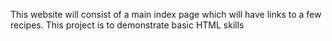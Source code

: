 This website will consist of a main index page which will have links to a few recipes.
This project is to demonstrate basic HTML skills
